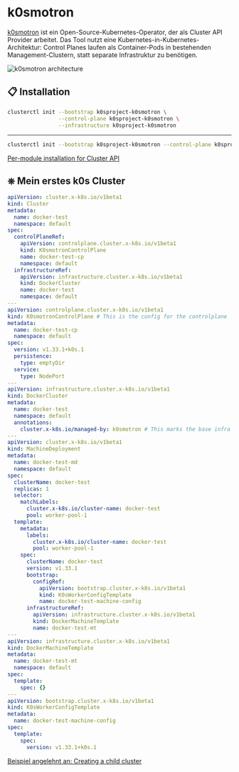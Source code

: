 # k0smotron

[k0smotron](https://docs.k0smotron.io/stable/) ist ein Open-Source-Kubernetes-Operator, der als Cluster API Provider arbeitet.
Das Tool nutzt eine Kubernetes-in-Kubernetes-Architektur:
Control Planes laufen als Container-Pods in bestehenden Management-Clustern,
statt separate Infrastruktur zu benötigen.

![k0smotron architecture](https://docs.k0smotron.io/stable/img/k0smotron.png)

## 📋 Installation

```bash
clusterctl init --bootstrap k0sproject-k0smotron \
                --control-plane k0sproject-k0smotron \
                --infrastructure k0sproject-k0smotron
```

---

```bash
clusterctl init --bootstrap k0sproject-k0smotron --control-plane k0sproject-k0smotron --infrastructure k0sproject-k0smotron
```

[Per-module installation for Cluster API](https://docs.k0smotron.io/stable/install/#per-module-installation-for-cluster-api)

## ⎈ Mein erstes k0s Cluster

```yaml
apiVersion: cluster.x-k8s.io/v1beta1
kind: Cluster
metadata:
  name: docker-test
  namespace: default
spec:
  controlPlaneRef:
    apiVersion: controlplane.cluster.x-k8s.io/v1beta1
    kind: K0smotronControlPlane
    name: docker-test-cp
    namespace: default
  infrastructureRef:
    apiVersion: infrastructure.cluster.x-k8s.io/v1beta1
    kind: DockerCluster
    name: docker-test
    namespace: default
---
apiVersion: controlplane.cluster.x-k8s.io/v1beta1
kind: K0smotronControlPlane # This is the config for the controlplane
metadata:
  name: docker-test-cp
  namespace: default
spec:
  version: v1.33.1+k0s.1
  persistence:
    type: emptyDir
  service:
    type: NodePort
---
apiVersion: infrastructure.cluster.x-k8s.io/v1beta1
kind: DockerCluster
metadata:
  name: docker-test
  namespace: default
  annotations:
    cluster.x-k8s.io/managed-by: k0smotron # This marks the base infra to be self managed. The value of the annotation is irrelevant, as long as there is a value.
---
apiVersion: cluster.x-k8s.io/v1beta1
kind: MachineDeployment
metadata:
  name: docker-test-md
  namespace: default
spec:
  clusterName: docker-test
  replicas: 1
  selector:
    matchLabels:
      cluster.x-k8s.io/cluster-name: docker-test
      pool: worker-pool-1
  template:
    metadata:
      labels:
        cluster.x-k8s.io/cluster-name: docker-test
        pool: worker-pool-1
    spec:
      clusterName: docker-test
      version: v1.33.1
      bootstrap:
        configRef:
          apiVersion: bootstrap.cluster.x-k8s.io/v1beta1
          kind: K0sWorkerConfigTemplate
          name: docker-test-machine-config
      infrastructureRef:
        apiVersion: infrastructure.cluster.x-k8s.io/v1beta1
        kind: DockerMachineTemplate
        name: docker-test-mt
---
apiVersion: infrastructure.cluster.x-k8s.io/v1beta1
kind: DockerMachineTemplate
metadata:
  name: docker-test-mt
  namespace: default
spec:
  template:
    spec: {}
---
apiVersion: bootstrap.cluster.x-k8s.io/v1beta1
kind: K0sWorkerConfigTemplate
metadata:
  name: docker-test-machine-config
spec:
  template:
    spec:
      version: v1.33.1+k0s.1
```

[Beispiel angelehnt an: Creating a child cluster](https://docs.k0smotron.io/stable/capi-docker/#creating-a-child-cluster)
